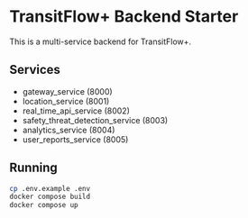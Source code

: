 # TransitFlow+ Backend Starter

This is a multi-service backend for TransitFlow+.

## Services
- gateway_service (8000)
- location_service (8001)
- real_time_api_service (8002)
- safety_threat_detection_service (8003)
- analytics_service (8004)
- user_reports_service (8005)

## Running
```bash
cp .env.example .env
docker compose build
docker compose up
```
